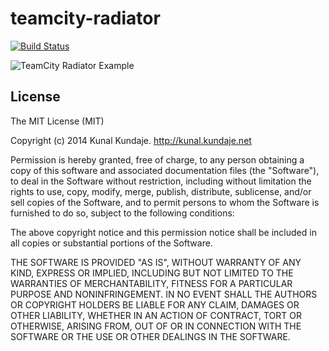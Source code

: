 teamcity-radiator
=================

[![Build Status](https://travis-ci.org/kunalkundaje/teamcity-radiator.png?branch=master)](https://travis-ci.org/kunalkundaje/teamcity-radiator)

![TeamCity Radiator Example](http://kunalkundaje.github.com/teamcity-radiator/images/teamcity_radiator.png)

License
-------

The MIT License (MIT)

Copyright (c) 2014 Kunal Kundaje. http://kunal.kundaje.net

Permission is hereby granted, free of charge, to any person obtaining a copy of
this software and associated documentation files (the "Software"), to deal in
the Software without restriction, including without limitation the rights to
use, copy, modify, merge, publish, distribute, sublicense, and/or sell copies of
the Software, and to permit persons to whom the Software is furnished to do so,
subject to the following conditions:

The above copyright notice and this permission notice shall be included in all
copies or substantial portions of the Software.

THE SOFTWARE IS PROVIDED "AS IS", WITHOUT WARRANTY OF ANY KIND, EXPRESS OR
IMPLIED, INCLUDING BUT NOT LIMITED TO THE WARRANTIES OF MERCHANTABILITY, FITNESS
FOR A PARTICULAR PURPOSE AND NONINFRINGEMENT. IN NO EVENT SHALL THE AUTHORS OR
COPYRIGHT HOLDERS BE LIABLE FOR ANY CLAIM, DAMAGES OR OTHER LIABILITY, WHETHER
IN AN ACTION OF CONTRACT, TORT OR OTHERWISE, ARISING FROM, OUT OF OR IN
CONNECTION WITH THE SOFTWARE OR THE USE OR OTHER DEALINGS IN THE SOFTWARE.

